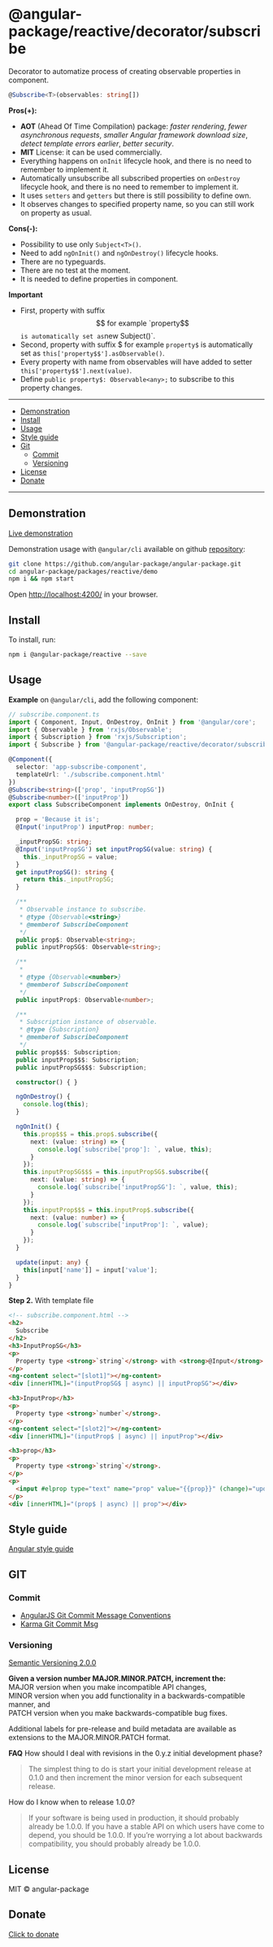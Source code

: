 # @angular-package/reactive/decorator/subscribe

Decorator to automatize process of creating observable properties in component.

```typescript
@Subscribe<T>(observables: string[])
```

**Pros(+):**
* **AOT** (Ahead Of Time Compilation) package: *faster rendering*, *fewer asynchronous requests*, *smaller Angular framework download size*, *detect template errors earlier*, *better security*.
* **MIT** License: it can be used commercially.
* Everything happens on `onInit` lifecycle hook, and there is no need to remember to implement it.
* Automatically unsubscribe all subscribed properties on `onDestroy` lifecycle hook, and there is no need to remember to implement it.
* It uses `setters` and `getters` but there is still possibility to define own.
* It observes changes to specified property name, so you can still work on property as usual.

**Cons(-):**   
* Possibility to use only `Subject<T>()`.
* Need to add `ngOnInit()` and `ngOnDestroy()` lifecycle hooks.
* There are no typeguards.
* There are no test at the moment.
* It is needed to define properties in component.

**Important**  
* First, property with suffix $$ for example `property$$` is automatically set as `new Subject<T>()`.
* Second, property with suffix $ for example `property$` is automatically set as `this['property$$'].asObservable()`.
* Every property with name from observables will have added to setter `this['property$$'].next(value)`.
* Define `public property$: Observable<any>;` to subscribe to this property changes.

---- 

* [Demonstration](#demonstration)
* [Install](#install)
* [Usage](#usage)
* [Style guide](#style-guide)
* [Git](#git)
  * [Commit](#commit)
  * [Versioning](#versioning)
* [License](#license)
* [Donate](#donate)

----

## Demonstration

[Live demonstration](http://angular-package.wwwdev.io/reactive/decorator)

Demonstration usage with `@angular/cli` available on github [repository](https://github.com/angular-package/angular-package/tree/master/packages/reactive/demo):

```bash
git clone https://github.com/angular-package/angular-package.git
cd angular-package/packages/reactive/demo
npm i && npm start
```

Open [http://localhost:4200/](http://localhost:4200/) in your browser.


## Install

To install, run:

```bash
npm i @angular-package/reactive --save
```

## Usage

**Example** on `@angular/cli`, add the following component:

```typescript
// subscribe.component.ts
import { Component, Input, OnDestroy, OnInit } from '@angular/core';
import { Observable } from 'rxjs/Observable';
import { Subscription } from 'rxjs/Subscription';
import { Subscribe } from '@angular-package/reactive/decorator/subscribe';

@Component({
  selector: 'app-subscribe-component',
  templateUrl: './subscribe.component.html'
})
@Subscribe<string>(['prop', 'inputPropSG'])
@Subscribe<number>(['inputProp'])
export class SubscribeComponent implements OnDestroy, OnInit {

  prop = 'Because it is';
  @Input('inputProp') inputProp: number;

  _inputPropSG: string;
  @Input('inputPropSG') set inputPropSG(value: string) {
    this._inputPropSG = value;
  }
  get inputPropSG(): string {
    return this._inputPropSG;
  }

  /**
   * Observable instance to subscribe.
   * @type {Observable<string>}
   * @memberof SubscribeComponent
   */
  public prop$: Observable<string>;
  public inputPropSG$: Observable<string>;

  /**
   *
   * @type {Observable<number>}
   * @memberof SubscribeComponent
   */
  public inputProp$: Observable<number>;

  /**
   * Subscription instance of observable.
   * @type {Subscription}
   * @memberof SubscribeComponent
   */
  public prop$$$: Subscription;
  public inputProp$$$: Subscription;
  public inputPropSG$$$: Subscription;

  constructor() { }

  ngOnDestroy() {
    console.log(this);
  }

  ngOnInit() {
    this.prop$$$ = this.prop$.subscribe({
      next: (value: string) => {
        console.log(`subscribe['prop']: `, value, this);
      }
    });
    this.inputPropSG$$$ = this.inputPropSG$.subscribe({
      next: (value: string) => {
        console.log(`subscribe['inputPropSG']: `, value, this);
      }
    });
    this.inputProp$$$ = this.inputProp$.subscribe({
      next: (value: number) => {
        console.log(`subscribe['inputProp']: `, value);
      }
    });
  }

  update(input: any) {
    this[input['name']] = input['value'];
  }
}

```

**Step 2.** With template file
```html
<!-- subscribe.component.html -->
<h2>
  Subscribe
</h2>
<h3>InputPropSG</h3>
<p>
  Property type <strong>`string`</strong> with <strong>@Input</strong> decorator and setter/getter defined.
</p>
<ng-content select="[slot1]"></ng-content>
<div [innerHTML]="(inputPropSG$ | async) || inputPropSG"></div>

<h3>InputProp</h3>
<p>
  Property type <strong>`number`</strong>.
</p>
<ng-content select="[slot2]"></ng-content>
<div [innerHTML]="(inputProp$ | async) || inputProp"></div>

<h3>prop</h3>
<p>
  Property type <strong>`string`</strong>.
</p>
<p>
  <input #elprop type="text" name="prop" value="{{prop}}" (change)="update(elprop)" />
</p>
<div [innerHTML]="(prop$ | async) || prop"></div>
```

## Style guide

[Angular style guide](https://angular.io/docs/ts/latest/guide/style-guide.html) 

## GIT

### Commit

- [AngularJS Git Commit Message Conventions](https://gist.github.com/stephenparish/9941e89d80e2bc58a153)   
- [Karma Git Commit Msg](http://karma-runner.github.io/0.10/dev/git-commit-msg.html)

### Versioning

[Semantic Versioning 2.0.0](http://semver.org/)

**Given a version number MAJOR.MINOR.PATCH, increment the:**  
MAJOR version when you make incompatible API changes,  
MINOR version when you add functionality in a backwards-compatible manner, and  
PATCH version when you make backwards-compatible bug fixes.

Additional labels for pre-release and build metadata are available as extensions to the MAJOR.MINOR.PATCH format.   

**FAQ**
How should I deal with revisions in the 0.y.z initial development phase?
>The simplest thing to do is start your initial development release at 0.1.0 and then increment the minor version for each subsequent release.

How do I know when to release 1.0.0?

>If your software is being used in production, it should probably already be 1.0.0. If you have a stable API on which users have come to depend, you should be 1.0.0. If you’re worrying a lot about backwards compatibility, you should probably already be 1.0.0.

## License

MIT © angular-package

## Donate

[Click to donate](https://donorbox.org/help-creating-open-source-software)
